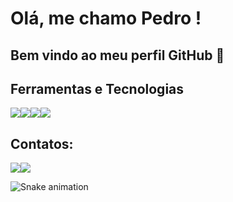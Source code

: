 # Olá, me chamo Pedro ! 
## Bem vindo ao meu perfil GitHub 👋

## Ferramentas e Tecnologias

<img src="https://cdn.jsdelivr.net/gh/devicons/devicon@latest/icons/vscode/vscode-original.svg" /><img src="https://cdn.jsdelivr.net/gh/devicons/devicon@latest/icons/python/python-original.svg" /><img src="https://cdn.jsdelivr.net/gh/devicons/devicon@latest/icons/azuresqldatabase/azuresqldatabase-original.svg" /><img src="https://cdn.jsdelivr.net/gh/devicons/devicon@latest/icons/php/php-original.svg" />

## Contatos:
<a href="https://instagram.com/pezanotti" target="_blank"><img loading="lazy" src="https://img.shields.io/badge/-Instagram-%23E4405F?style=for-the-badge&logo=instagram&logoColor=white" target="_blank"></a><a href = "mailto:pedro.czanotti10@gmail.com"><img loading="lazy" src="https://img.shields.io/badge/Gmail-D14836?style=for-the-badge&logo=gmail&logoColor=white" target="_blank"></a>

![Snake animation](https://github.com/pedrozanottidev/pedrozanottidev/blob/output/github-contribution-grid-snake.svg)
                    
          
          
          
